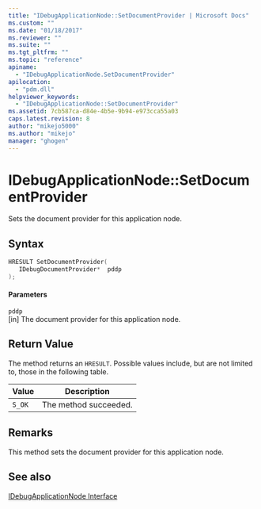 ```yaml
---
title: "IDebugApplicationNode::SetDocumentProvider | Microsoft Docs"
ms.custom: ""
ms.date: "01/18/2017"
ms.reviewer: ""
ms.suite: ""
ms.tgt_pltfrm: ""
ms.topic: "reference"
apiname: 
  - "IDebugApplicationNode.SetDocumentProvider"
apilocation: 
  - "pdm.dll"
helpviewer_keywords: 
  - "IDebugApplicationNode::SetDocumentProvider"
ms.assetid: 7cb587ca-d84e-4b5e-9b94-e973cca55a03
caps.latest.revision: 8
author: "mikejo5000"
ms.author: "mikejo"
manager: "ghogen"
---
```

# IDebugApplicationNode::SetDocumentProvider
Sets the document provider for this application node.  
  
## Syntax  
  
```cpp
HRESULT SetDocumentProvider(  
   IDebugDocumentProvider*  pddp  
);  
```  
  
#### Parameters  
 `pddp`  
 [in] The document provider for this application node.  
  
## Return Value  
 The method returns an `HRESULT`. Possible values include, but are not limited to, those in the following table.  
  
|Value|Description|  
|-----------|-----------------|  
|`S_OK`|The method succeeded.|  
  
## Remarks  
 This method sets the document provider for this application node.  
  
## See also  
 [IDebugApplicationNode Interface](../../winscript/reference/idebugapplicationnode-interface.md)